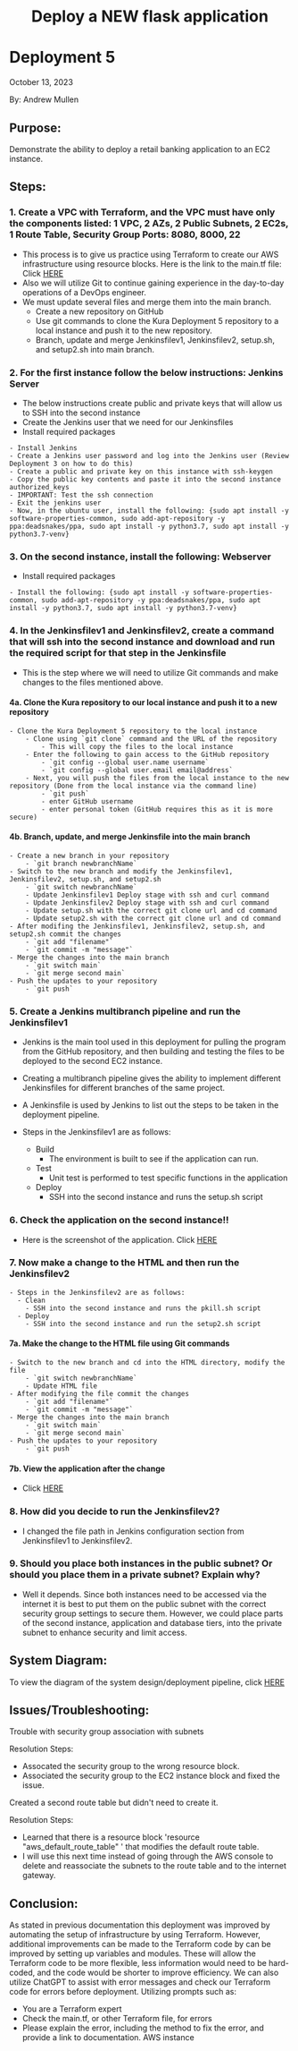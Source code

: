 <h1 align="center">Deploy a NEW flask application<h1> 


# Deployment 5
October 13, 2023

By: Andrew Mullen

## Purpose:

Demonstrate the ability to deploy a retail banking application to an EC2 instance.

## Steps:

### 1. Create a VPC with Terraform, and the VPC must have only the components listed: 1 VPC, 2 AZs, 2 Public Subnets, 2 EC2s, 1 Route Table, Security Group Ports: 8080, 8000, 22
   - This process is to give us practice using Terraform to create our AWS infrastructure using resource blocks.  Here is the link to the main.tf file: Click [HERE](https://github.com/andmulLABS01/Deployment_5AM/blob/main/main.tf)
   - Also we will utilize Git to continue gaining experience in the day-to-day operations of a DevOps engineer.
   - We must update several files and merge them into the main branch.
	  - Create a new repository on GitHub
	  - Use git commands to clone the Kura Deployment 5 repository to a local instance and push it to the new repository.
	  - Branch, update and merge Jenkinsfilev1, Jenkinsfilev2, setup.sh, and setup2.sh into main branch.

### 2. For the first instance follow the below instructions: Jenkins Server
   - The below instructions create public and private keys that will allow us to SSH into the second instance
   - Create the Jenkins user that we need for our Jenkinsfiles
   - Install required packages

```
- Install Jenkins
- Create a Jenkins user password and log into the Jenkins user (Review Deployment 3 on how to do this)
- Create a public and private key on this instance with ssh-keygen
- Copy the public key contents and paste it into the second instance authorized_keys
- IMPORTANT: Test the ssh connection
- Exit the jenkins user
- Now, in the ubuntu user, install the following: {sudo apt install -y software-properties-common, sudo add-apt-repository -y ppa:deadsnakes/ppa, sudo apt install -y python3.7, sudo apt install -y python3.7-venv}
```

###	3. On the second instance, install the following: Webserver
   - Install required packages

```
- Install the following: {sudo apt install -y software-properties-common, sudo add-apt-repository -y ppa:deadsnakes/ppa, sudo apt install -y python3.7, sudo apt install -y python3.7-venv}
```

### 4. In the Jenkinsfilev1 and Jenkinsfilev2, create a command that will ssh into the second instance and download and run the required script for that step in the Jenkinsfile
- This is the step where we will need to utilize Git commands and make changes to the files mentioned above. 
		  
#### 4a. Clone the Kura repository to our local instance and push it to a new repository
	- Clone the Kura Deployment 5 repository to the local instance
		- Clone using `git clone` command and the URL of the repository
			- This will copy the files to the local instance 
		- Enter the following to gain access to the GitHub repository
			- `git config --global user.name username`
			- `git config --global user.email email@address`
		- Next, you will push the files from the local instance to the new repository (Done from the local instance via the command line)
			- `git push`
			- enter GitHub username
			- enter personal token (GitHub requires this as it is more secure)
			
#### 4b. Branch, update, and merge Jenkinsfile into the main branch
	- Create a new branch in your repository
		- `git branch newbranchName`
	- Switch to the new branch and modify the Jenkinsfilev1, Jenkinsfilev2, setup.sh, and setup2.sh
		- `git switch newbranchName`
		- Update Jenkinsfilev1 Deploy stage with ssh and curl command
		- Update Jenkinsfilev2 Deploy stage with ssh and curl command
		- Update setup.sh with the correct git clone url and cd command
		- Update setup2.sh with the correct git clone url and cd command
	- After modifing the Jenkinsfilev1, Jenkinsfilev2, setup.sh, and setup2.sh commit the changes
		- `git add "filename"`
		- `git commit -m "message"`
	- Merge the changes into the main branch
		- `git switch main`
		- `git merge second main`
	- Push the updates to your repository
		- `git push`
		
### 5. Create a Jenkins multibranch pipeline and run the Jenkinsfilev1
- Jenkins is the main tool used in this deployment for pulling the program from the GitHub repository, and then building and testing the files to be deployed to the second EC2 instance.
- Creating a multibranch pipeline gives the ability to implement different Jenkinsfiles for different branches of the same project.
- A Jenkinsfile is used by Jenkins to list out the steps to be taken in the deployment pipeline.

- Steps in the Jenkinsfilev1 are as follows:
  - Build
    - The environment is built to see if the application can run.
  - Test
    - Unit test is performed to test specific functions in the application
  - Deploy
    - SSH into the second instance and runs the setup.sh script 	


### 6. Check the application on the second instance!!
- Here is the screenshot of the application. Click [HERE](https://github.com/andmulLABS01/Deployment_5AM/blob/main/Deployment_5a.PNG)
	
### 7. Now make a change to the HTML and then run the Jenkinsfilev2	
	- Steps in the Jenkinsfilev2 are as follows:
	  - Clean
		- SSH into the second instance and runs the pkill.sh script
	  - Deploy
		- SSH into the second instance and run the setup2.sh script 
		
#### 7a. Make the change to the HTML file using Git commands
	- Switch to the new branch and cd into the HTML directory, modify the file
		- `git switch newbranchName`
		- Update HTML file
	- After modifying the file commit the changes
		- `git add "filename"`
		- `git commit -m "message"`
	- Merge the changes into the main branch
		- `git switch main`
		- `git merge second main`
	- Push the updates to your repository
		- `git push`
#### 7b. View the application after the change
- Click [HERE](https://github.com/andmulLABS01/Deployment_5AM/blob/main/Deployment_5b.PNG)

### 8. How did you decide to run the Jenkinsfilev2? 

- I changed the file path in Jenkins configuration section from Jenkinsfilev1 to Jenkinsfilev2.

### 9. Should you place both instances in the public subnet? Or should you place them in a private subnet? Explain why?

- Well it depends.  Since both instances need to be accessed via the internet it is best to put them on the public subnet with the correct security group settings to secure them. 
However, we could place parts of the second instance, application and database tiers, into the private subnet to enhance security and limit access.


## System Diagram:

To view the diagram of the system design/deployment pipeline, click [HERE](https://github.com/andmulLABS01/Deployment_5AM/blob/main/Deployment_5.drawio.png)

## Issues/Troubleshooting:

Trouble with security group association with subnets

Resolution Steps:
- Assocated the security group to the wrong resource block.
- Associated the security group to the EC2 instance block and fixed the issue.


Created a second route table but didn't need to create it.

Resolution Steps:
- Learned that there is a resource block 'resource "aws_default_route_table" ' that modifies the default route table.
- I will use this next time instead of going through the AWS console to delete and reassociate the subnets to the route table and to the internet gateway.



## Conclusion:

As stated in previous documentation this deployment was improved by automating the setup of infrastructure by using Terraform.  However, additional improvements can be made to the Terraform code by can be improved by setting up variables and modules.  These will allow the Terraform code to be more flexible, less information would need to be hard-coded, and the code would be shorter to improve efficiency.  We can also utilize ChatGPT to assist with error messages and check our Terraform code for errors before deployment. Utilizing prompts such as:
- You are a Terraform expert
- Check the main.tf, or other Terraform file, for errors
- Please explain the error, including the method to fix the error, and provide a link to documentation. AWS instance
